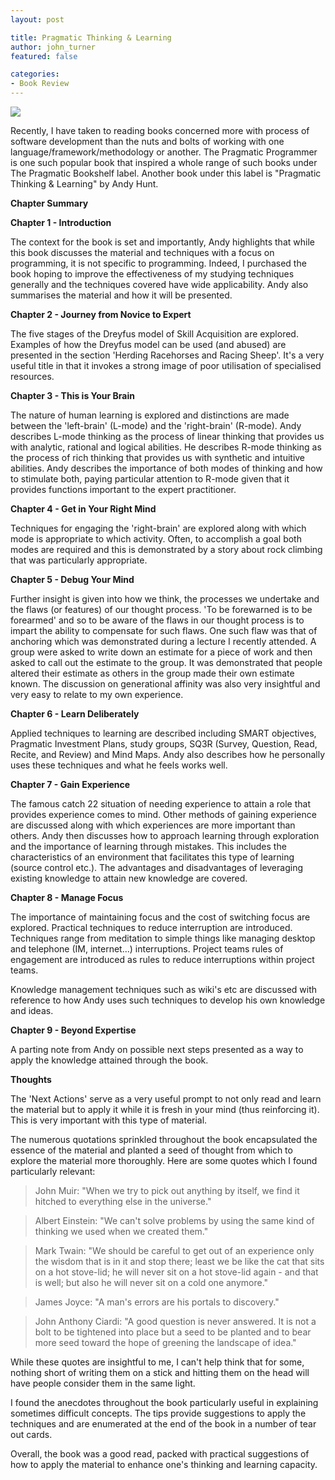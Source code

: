```yaml
---
layout: post

title: Pragmatic Thinking & Learning
author: john_turner
featured: false

categories:
- Book Review
---
```


<img class="alignright" src="/assets/images/posts/pragmatic-thinking-learning/pragmatic-thinking-learning.jpg"/>

Recently, I have taken to reading books concerned more with process of software development than the nuts and bolts of working with one language/framework/methodology or another.  The Pragmatic Programmer is one such popular book that inspired a whole range of such books under The Pragmatic Bookshelf label.  Another book under this label is "Pragmatic Thinking & Learning" by Andy Hunt.

**Chapter Summary**

**Chapter 1 - Introduction**

The context for the book is set and importantly, Andy highlights that while this book discusses the material and techniques with a focus on programming, it is not specific to programming.  Indeed, I purchased the book hoping to improve the effectiveness of my studying techniques generally and the techniques covered have wide applicability.  Andy also summarises the material and how it will be presented.

**Chapter 2 - Journey from Novice to Expert**

The five stages of the Dreyfus model of Skill Acquisition are explored.  Examples of how the Dreyfus model can be used (and abused) are presented in the section 'Herding Racehorses and Racing Sheep'.  It's a very useful title in that it invokes a strong image of poor utilisation of specialised resources.

<!-- more -->

**Chapter 3 - This is Your Brain**

The nature of human learning is explored and distinctions are made between the 'left-brain' (L-mode) and the 'right-brain' (R-mode).  Andy describes L-mode thinking as the process of linear thinking that provides us with analytic, rational and logical abilities.  He describes R-mode thinking as the process of rich thinking that provides us with synthetic and intuitive abilities.  Andy describes the importance of both modes of thinking and how to stimulate both, paying particular attention to R-mode given that it provides functions important to the expert practitioner.

**Chapter 4 - Get in Your Right Mind**

Techniques for engaging the 'right-brain' are explored along with which mode is appropriate to which activity.  Often, to accomplish a goal both modes are required and this is demonstrated by a story about rock climbing that was particularly appropriate.

**Chapter 5 - Debug Your Mind**

Further insight is given into how we think, the processes we undertake and the flaws (or features) of our thought process.  'To be forewarned is to be forearmed' and so to be aware of the flaws in our thought process is to impart the ability to compensate for such flaws.  One such flaw was that of anchoring which was demonstrated during a lecture I recently attended.  A group were asked to write down an estimate for a piece of work and then asked to call out the estimate to the group.  It was demonstrated that people altered their estimate as others in the group made their own estimate known.  The discussion on generational affinity was also very insightful and very easy to relate to my own experience.

**Chapter 6 - Learn Deliberately**

Applied techniques to learning are described including SMART objectives, Pragmatic Investment Plans, study groups, SQ3R (Survey, Question, Read, Recite, and Review) and Mind Maps.  Andy also describes how he personally uses these techniques and what he feels works well.

**Chapter 7 - Gain Experience**

The famous catch 22 situation of needing experience to attain a role that provides experience comes to mind.  Other methods of gaining experience are discussed along with which experiences are more important than others.  Andy then discusses how to approach learning through exploration and the importance of learning through mistakes.  This includes the characteristics of an environment that facilitates this type of learning (source control etc.).  The advantages and disadvantages of leveraging existing knowledge to attain new knowledge are covered.

**Chapter 8 - Manage Focus**

The importance of maintaining focus and the cost of switching focus are explored.  Practical techniques to reduce interruption are introduced.  Techniques range from meditation to simple things like managing desktop and telephone (IM, internet...) interruptions.  Project teams rules of engagement are introduced as rules to reduce interruptions within project teams.

Knowledge management techniques such as wiki's etc are discussed with reference to how Andy uses such techniques to develop his own knowledge and ideas.

**Chapter 9 - Beyond Expertise**

A parting note from Andy on possible next steps presented as a way to apply the knowledge attained through the book.

**Thoughts**

The 'Next Actions' serve as a very useful prompt to not only read and learn the material but to apply it while it is fresh in your mind (thus reinforcing it).  This is very important with this type of material.

The numerous quotations sprinkled throughout the book encapsulated the essence of the material and planted a seed of thought from which to explore the material more thoroughly.  Here are some quotes which I found particularly relevant:

> John Muir: "When we try to pick out anything by itself, we find it hitched to everything else in the universe."

> Albert Einstein: "We can't solve problems by using the same kind of thinking we used when we created them."

> Mark Twain: "We should be careful to get out of an experience only the wisdom that is in it and stop there; least we be like the cat that sits on a hot stove-lid; he will never sit on a hot stove-lid again - and that is well; but also he will never sit on a cold one anymore."

> James Joyce: "A man's errors are his portals to discovery."

> John Anthony Ciardi: "A good question is never answered.  It is not a bolt to be tightened into place but a seed to be planted and to bear more seed toward the hope of greening the landscape of idea."

While these quotes are insightful to me, I can't help think that for some, nothing short of writing them on a stick and hitting them on the head will have people consider them in the same light.

I found the anecdotes throughout the book particularly useful in explaining sometimes difficult concepts.  The tips provide suggestions to apply the techniques and are enumerated at the end of the book in a number of tear out cards.

Overall, the book was a good read, packed with practical suggestions of how to apply the material to enhance one's thinking and learning capacity.

